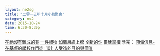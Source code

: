 ```yaml
---
layout: ne2sg
title: "二零一五年十月小組聚會"
category: ne2
date: 2015-10-24
time: 6:30-8:30p
---
```

<span>[在祂沒有難成的事](http://www.youtube.com/watch?v=81AEUeq0g2U)</span>
<span>[一件禮物](http://www.youtube.com/watch?v=_Ayo8Yjuj88)</span>
<span>[如鷹展翅上騰](http://www.youtube.com/watch?v=uLRC3OHhIfU)</span>
<span>[全新的你](http://www.youtube.com/watch?v=n8h8vtFsoWg)</span>
<span>[耶穌掌權](http://www.youtube.com/watch?v=x_YFittAE-c)</span>
<span>學完： [預備信息-在基督的學校作門徒; 101: 人受造的目的與價值](/ne2/newman.html)</span>
